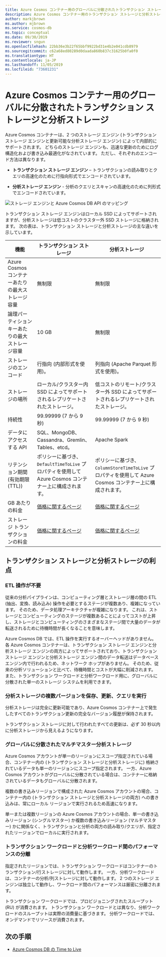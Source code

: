 ```yaml
---
title: Azure Cosmos コンテナー用のグローバルに分散されたトランザクション ストレージと分析ストレージ
description: Azure Cosmos コンテナー用のトランザクション ストレージと分析ストレージの概要と、その構成オプションについて説明します。
author: markjbrown
ms.author: mjbrown
ms.service: cosmos-db
ms.topic: conceptual
ms.date: 09/30/2019
ms.reviewer: sngun
ms.openlocfilehash: 22bb36e3b22f65bbf9922bd31e4b2e041cdb8979
ms.sourcegitcommit: c62a68ed80289d0daada860b837c31625b0fa0f0
ms.translationtype: HT
ms.contentlocale: ja-JP
ms.lasthandoff: 11/05/2019
ms.locfileid: "73601231"
---
```

# <a name="globally-distributed-transactional-and-analytical-storage-for-azure-cosmos-containers"></a>Azure Cosmos コンテナー用のグローバルに分散されたトランザクション ストレージと分析ストレージ

Azure Cosmos コンテナーは、2 つのストレージ エンジン (トランザクション ストレージ エンジンと更新可能な分析ストレージ エンジン) によって内部的にサポートされます。 どちらのストレージ エンジンも、迅速な更新のためにログ構造化および書き込み最適化がなされています。 ただし、それぞれのエンコード方法は異なります。

* **トランザクション ストレージ エンジン** – トランザクションの読み取りとクエリの高速化のために行指向形式でエンコードされています。

* **分析ストレージ エンジン** - 分析のクエリとスキャンの高速化のために列形式でエンコードされています。

![ストレージ エンジンと Azure Cosmos DB API のマッピング](./media/globally-distributed-transactional-analytical-storage/storage-engines-api-mapping.png)

トランザクション ストレージ エンジンはローカル SSD によってサポートされますが、分析ストレージは低コストのクラスター外 SSD ストレージに格納されます。 次の表は、トランザクション ストレージと分析ストレージの主な違いを示しています。


|機能  |トランザクション ストレージ  |分析ストレージ |
|---------|---------|---------|
|Azure Cosmos コンテナーあたりの最大ストレージ容量 |   無制限      |    無制限     |
|論理パーティション キーあたりの最大ストレージ容量   |   10 GB      |   無制限      |
|ストレージのエンコード  |   行指向 (内部形式を使用)。   |   列指向 (Apache Parquet 形式を使用)。 |
|ストレージの場所 |   ローカル/クラスター内 SSD によってサポートされるレプリケートされたストレージ。 |  低コストのリモート/クラスター外 SSD によってサポートされるレプリケートされたストレージ。       |
|持続性  |    99.99999 (7 から 9 秒)     |  99.99999 (7 から 9 秒)       |
|データにアクセスする API  |   SQL、MongoDB、Cassandra、Gremlin、Tables、etcd。       | Apache Spark         |
|リテンション期間 (有効期限 (TTL))   |  ポリシーに基づき、`DefaultTimeToLive` プロパティを使用して Azure Cosmos コンテナー上に構成されます。       |   ポリシーに基づき、`ColumnStoreTimeToLive` プロパティを使用して Azure Cosmos コンテナー上に構成されます。      |
|GB あたりの料金    |   [価格に関するページ](https://azure.microsoft.com/pricing/details/cosmos-db/)     |   [価格に関するページ](https://azure.microsoft.com/pricing/details/cosmos-db/)        |
|ストレージ トランザクションの料金    |  [価格に関するページ](https://azure.microsoft.com/pricing/details/cosmos-db/)         |   [価格に関するページ](https://azure.microsoft.com/pricing/details/cosmos-db/)        |

## <a name="benefits-of-transactional-and-analytical-storage"></a>トランザクション ストレージと分析ストレージの利点

### <a name="no-etl-operations"></a>ETL 操作が不要

従来の分析パイプラインは、コンピューティング層とストレージ層の間の ETL (抽出、変換、読み込み) 操作を必要とするステージが複数あり、複雑になっています。 そのため、データ処理アーキテクチャが複雑になります。 これは、ストレージとコンピューティングのステージが複数あることによってコストが上昇し、ストレージとコンピューティングのさまざまなステージ間で大量のデータが転送されるために待機時間が長くなることを意味します。  

Azure Cosmos DB では、ETL 操作を実行するオーバーヘッドがありません。 各 Azure Cosmos コンテナーは、トランザクション ストレージ エンジンと分析ストレージ エンジンの両方によってサポートされており、トランザクション ストレージ エンジンと分析ストレージ エンジン間のデータ転送はデータベース エンジン内で行われるため、ネットワーク ホップがありません。 そのため、従来の分析ソリューションと比べて、待機時間とコストが大幅に削減されます。 また、トランザクション ワークロードと分析ワークロード用に、グローバルに分散された単一のストレージ システムを利用できます。  

### <a name="store-multiple-versions-update-and-query-the-analytical-storage"></a>分析ストレージの複数バージョンを保存、更新、クエリを実行

分析ストレージは完全に更新可能であり、Azure Cosmos コンテナー上で発生したすべてのトランザクション更新の完全なバージョン履歴が保持されます。

トランザクション ストレージに対して行われたすべての更新は、必ず 30 秒以内に分析ストレージから見えるようになります。 

### <a name="globally-distributed-multi-master-analytical-storage"></a>グローバルに分散されたマルチマスター分析ストレージ

Azure Cosmos アカウントが単一のリージョンにスコープ指定されている場合、コンテナー内の (トランザクション ストレージと分析ストレージに) 格納されているデータも単一のリージョンにスコープ指定されます。 一方、Azure Cosmos アカウントがグローバルに分散されている場合は、コンテナーに格納されているデータもグローバルに分散されます。

複数の書き込みリージョンで構成された Azure Cosmos アカウントの場合、コンテナー内の (トランザクション ストレージと分析ストレージの両方) への書き込みは、常にローカル リージョンで実行されるため高速になります。

単一または複数リージョンの Azure Cosmos アカウントの場合、単一の書き込みリージョン (シングルマスター) か複数の書き込みリージョン (マルチマスター) かに関係なく、トランザクションと分析の両方の読み取り/クエリが、指定されたリージョンでローカルに実行されます。

### <a name="performance-isolation-between-transactional-and-analytical-workloads"></a>トランザクション ワークロードと分析ワークロード間のパフォーマンスの分離

指定されたリージョンでは、トランザクション ワークロードはコンテナーのトランザクション/行ストレージに対して動作します。 一方、分析ワークロードは、コンテナーの分析/列ストレージに対して動作します。 2 つのストレージ エンジンは独立して動作し、ワークロード間のパフォーマンスは厳密に分離されます。

トランザクション ワークロードでは、プロビジョニングされたスループット (RU) が消費されます。 トランザクション ワークロードとは異なり、分析ワークロードのスループットは実際の消費量に基づきます。 分析ワークロードでは、オンデマンドでリソースが消費されます。

## <a name="next-steps"></a>次の手順

* [Azure Cosmos DB の Time to Live](time-to-live.md)
